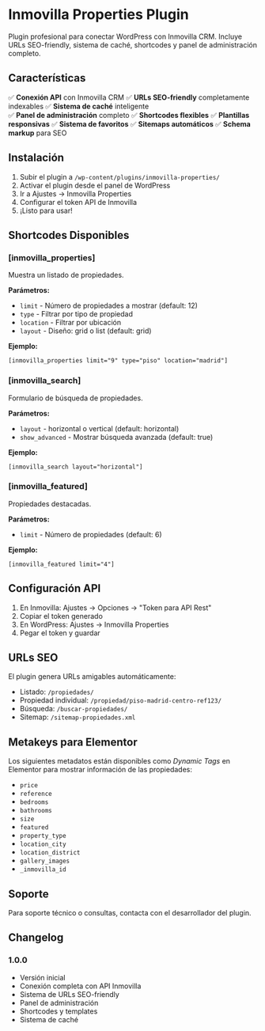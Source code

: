 # Inmovilla Properties Plugin

Plugin profesional para conectar WordPress con Inmovilla CRM. Incluye URLs SEO-friendly, sistema de caché, shortcodes y panel de administración completo.

## Características

✅ **Conexión API** con Inmovilla CRM
✅ **URLs SEO-friendly** completamente indexables
✅ **Sistema de caché** inteligente  
✅ **Panel de administración** completo
✅ **Shortcodes flexibles**
✅ **Plantillas responsivas**
✅ **Sistema de favoritos**
✅ **Sitemaps automáticos**
✅ **Schema markup** para SEO

## Instalación

1. Subir el plugin a `/wp-content/plugins/inmovilla-properties/`
2. Activar el plugin desde el panel de WordPress
3. Ir a Ajustes → Inmovilla Properties
4. Configurar el token API de Inmovilla
5. ¡Listo para usar!

## Shortcodes Disponibles

### [inmovilla_properties]
Muestra un listado de propiedades.

**Parámetros:**
- `limit` - Número de propiedades a mostrar (default: 12)
- `type` - Filtrar por tipo de propiedad
- `location` - Filtrar por ubicación
- `layout` - Diseño: grid o list (default: grid)

**Ejemplo:**
```
[inmovilla_properties limit="9" type="piso" location="madrid"]
```

### [inmovilla_search]
Formulario de búsqueda de propiedades.

**Parámetros:**
- `layout` - horizontal o vertical (default: horizontal)
- `show_advanced` - Mostrar búsqueda avanzada (default: true)

**Ejemplo:**
```
[inmovilla_search layout="horizontal"]
```

### [inmovilla_featured]
Propiedades destacadas.

**Parámetros:**
- `limit` - Número de propiedades (default: 6)

**Ejemplo:**
```
[inmovilla_featured limit="4"]
```

## Configuración API

1. En Inmovilla: Ajustes → Opciones → "Token para API Rest"
2. Copiar el token generado
3. En WordPress: Ajustes → Inmovilla Properties
4. Pegar el token y guardar

## URLs SEO

El plugin genera URLs amigables automáticamente:
- Listado: `/propiedades/`
- Propiedad individual: `/propiedad/piso-madrid-centro-ref123/`
- Búsqueda: `/buscar-propiedades/`
- Sitemap: `/sitemap-propiedades.xml`

## Metakeys para Elementor

Los siguientes metadatos están disponibles como *Dynamic Tags* en Elementor para mostrar información de las propiedades:

- `price`
- `reference`
- `bedrooms`
- `bathrooms`
- `size`
- `featured`
- `property_type`
- `location_city`
- `location_district`
- `gallery_images`
- `_inmovilla_id`

## Soporte

Para soporte técnico o consultas, contacta con el desarrollador del plugin.

## Changelog

### 1.0.0
- Versión inicial
- Conexión completa con API Inmovilla
- Sistema de URLs SEO-friendly
- Panel de administración
- Shortcodes y templates
- Sistema de caché
